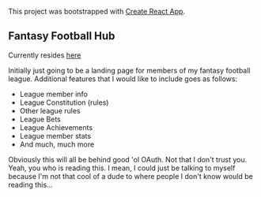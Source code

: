 This project was bootstrapped with [Create React App](https://github.com/facebook/create-react-app).

## Fantasy Football Hub

Currently resides [here](https://fantasy-football-hub.netlify.com/)

Initially just going to be a landing page for members of my fantasy football league. Additional features that I would like to include goes as follows:

- League member info
- League Constitution (rules)
- Other league rules
- League Bets
- League Achievements
- League member stats
- And much, much more

Obviously this will all be behind good 'ol OAuth. Not that I don't trust you. Yeah, you who is reading this. I mean, I could just be talking to myself because I'm not that cool of a dude to where people I don't know would be reading this...